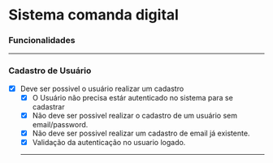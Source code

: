 # Sistema comanda digital

### **Funcionalidades**

---

### **Cadastro de Usuário**

- [x] Deve ser possivel o usuário realizar um cadastro
  - [x] O Usuário não precisa estár autenticado no sistema para se cadastrar
  - [x] Não deve ser possivel realizar o cadastro de um usuário sem email/password.
  - [x] Não deve ser possivel realizar um cadastro de email já existente.
  - [x] Validação da autenticação no usuario logado.
  
  ---
